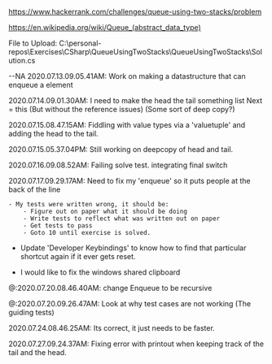 https://www.hackerrank.com/challenges/queue-using-two-stacks/problem

https://en.wikipedia.org/wiki/Queue_(abstract_data_type)


File to Upload:
C:\personal-repos\Exercises\CSharp\QueueUsingTwoStacks\QueueUsingTwoStacks\Solution.cs


--NA 2020.07.13.09.05.41AM: Work on making a datastructure that can enqueue a element

<NA> 2020.07.14.09.01.30AM: I need to make the head the tail something list Next = this (But without the reference issues) (Some sort of deep copy?)

<NA> 2020.07.15.08.47.15AM: Fiddling with value types via a 'valuetuple' and adding the head to the tail.

<NA> 2020.07.15.05.37.04PM: Still working on deepcopy of head and tail.

<NA> 2020.07.16.09.08.52AM: Failing solve test. integrating final switch


<NA> 2020.07.17.09.29.17AM: Need to fix my 'enqueue' so it puts people at the back of the line


	- My tests were written wrong, it should be:
		- Figure out on paper what it should be doing
		- Write tests to reflect what was written out on paper
		- Get tests to pass
		- Goto 10 until exercise is solved.

   - Update 'Developer Keybindings' to know how to find that particular shortcut again if it ever gets reset.

   - I would like to fix the windows shared clipboard

   <NA> <DONE>@:2020.07.20.08.46.40AM: change Enqueue to be recursive

  <NA> <DONE>@:2020.07.20.09.26.47AM: Look at why test cases are not working (The guiding tests)

  <NA> 2020.07.24.08.46.25AM: Its correct, it just needs to be faster.

  <NA> 2020.07.27.09.24.37AM: Fixing error with printout when keeping track of the tail and the head.
